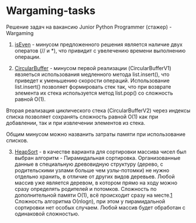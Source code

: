 # Wargaming-tasks
Решение задач на вакансию Junior Python Programmer (стажер) - Wargaming

1. [isEven](https://github.com/DanilKurshanov/Wargaming-tasks/blob/main/isEven.py) - минусом предложенного решения является
наличие двух оператов (// и *), что привидит с увелечению времени выполнению операции.

2. [CircularBuffer](https://github.com/DanilKurshanov/Wargaming-tasks/blob/main/CircularBuffer.py) - минусом первой реализации 
(CircularBufferV1) явзяеться использования медленного метода list.insert(), что приведет к уменьшению скорости операций.
Использование list.insert() позволяет формировать стек так, что при возврате элемента их стека используется метод list.pop()
cо сложность равной O(1). 

Вторая реализация циклического стека (CircularBufferV2) через индексы списка позволяет сохранять сложность равной O(1)
как при добавлении, так и при извлечении элементов из стека.

Общим минусом можно названить затраты памяти при использование списков.

3. [HeapSort](https://github.com/DanilKurshanov/Wargaming-tasks/blob/main/HeapSort.py) - в качестве варианта для сортировки
массива чисел был выбран алгоритм - Пирамидальная сортировка. Организованные данные в специальную древовидную структуру
(дерево, с родительскими узлами больше чем узлы-потомки) не нужно отдельно хранить, в отличие от других видов деревьев. 
Любой массив уже является деревом, в котором прямо на ходу можно сразу определять родителей и потомков. 
Сложность по дополнительной памяти O(1), всё происходит сразу на месте.[1](https://habr.com/ru/company/edison/blog/495420/)
Сложность алгоритма O(*n*log*n*), при этом у пирамидальной сортировки нет особых случаем.
Любой массив будет обработан с одинаковой сложностью.


